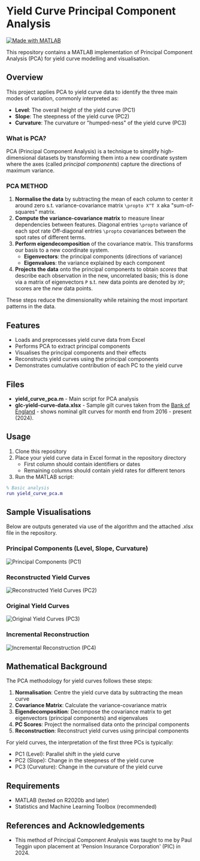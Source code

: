 # Yield Curve Principal Component Analysis
[![Made with MATLAB](https://img.shields.io/badge/Made%20with-MATLAB-orange.svg)](https://www.mathworks.com/products/matlab.html)

This repository contains a MATLAB implementation of Principal Component Analysis (PCA) for yield curve modelling and visualisation.

## Overview

This project applies PCA to yield curve data to identify the three main modes of variation, commonly interpreted as:
- **Level**: The overall height of the yield curve (PC1)
- **Slope**: The steepness of the yield curve (PC2)
- **Curvature**: The curvature or "humped-ness" of the yield curve (PC3)

### What is PCA?
PCA (Principal Component Analysis) is a technique to simplify high-dimensional datasets by transforming them into a new coordinate system where the axes (called *principal components*) capture the directions of maximum variance. 

### PCA METHOD
1. **Normalise the data** by subtracting the mean of each column to center it around zero s.t. variance-covariance matrix `\propto X^T X` aka "sum-of-squares" matrix.
3. **Compute the variance-covariance matrix** to measure linear dependencies between features.
   Diagonal entries `\propto` variance of each spot rate
   Off-diagonal entries `\propto` covariances between the spot rates of different terms.
5. **Perform eigendecomposition** of the covariance matrix. This transforms our basis to a new coordinate system.
   - **Eigenvectors**: the principal components (directions of variance)
   - **Eigenvalues**: the variance explained by each component
6. **Projects the data** onto the principal components to obtain *scores* that describe each observation in the new, uncorrelated basis; this is done via a matrix of eigenvectors `P` s.t. new data points are denoted by `XP`; scores are the *new* data points.


These steps reduce the dimensionality while retaining the most important patterns in the data.

## Features

- Loads and preprocesses yield curve data from Excel
- Performs PCA to extract principal components
- Visualises the principal components and their effects
- Reconstructs yield curves using the principal components
- Demonstrates cumulative contribution of each PC to the yield curve

## Files

- **yield_curve_pca.m** - Main script for PCA analysis
- **glc-yield-curve-data.xlsx** - Sample gilt curves taken from the [Bank of England](https://www.bankofengland.co.uk/statistics/yield-curves) - shows nominal gilt curves for month end from 2016 - present (2024).

## Usage

1. Clone this repository
2. Place your yield curve data in Excel format in the repository directory
   - First column should contain identifiers or dates
   - Remaining columns should contain yield rates for different tenors
3. Run the MATLAB script:

```matlab
% Basic analysis
run yield_curve_pca.m
```

## Sample Visualisations
Below are outputs generated via use of the algorithm and the attached .xlsx file in the repository.
### Principal Components (Level, Slope, Curvature)
![Principal Components (PC1)](https://github.com/user-attachments/assets/becd1ef0-a5f5-4c27-8cad-fddaf705529b)

### Reconstructed Yield Curves
![Reconstructed Yield Curves (PC2)](https://github.com/user-attachments/assets/8369cdb7-9b2b-49fb-99d2-7ec2d607fdfb)

### Original Yield Curves
![Original Yield Curves (PC3)](https://github.com/user-attachments/assets/cd5abab6-3c9c-48a4-b8b0-abea36a8a4cf)

### Incremental Reconstruction
![Incremental Reconstruction (PC4)](https://github.com/user-attachments/assets/61206db4-a101-43b2-849a-6df06c2a28e0)

## Mathematical Background

The PCA methodology for yield curves follows these steps:

1. **Normalisation**: Centre the yield curve data by subtracting the mean curve
2. **Covariance Matrix**: Calculate the variance-covariance matrix
3. **Eigendecomposition**: Decompose the covariance matrix to get eigenvectors (principal components) and eigenvalues
4. **PC Scores**: Project the normalised data onto the principal components
5. **Reconstruction**: Reconstruct yield curves using principal components

For yield curves, the interpretation of the first three PCs is typically:
- PC1 (Level): Parallel shift in the yield curve
- PC2 (Slope): Change in the steepness of the yield curve
- PC3 (Curvature): Change in the curvature of the yield curve

## Requirements

- MATLAB (tested on R2020b and later)
- Statistics and Machine Learning Toolbox (recommended)

## References and Acknowledgements

- This method of Principal Component Analysis was taught to me by Paul Teggin upon placement at 'Pension Insurance Corporation' (PIC) in 2024.
